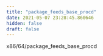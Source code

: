 ```yaml
---
title: "package_feeds_base_procd"
date: 2021-05-07 23:28:45.860646
hidden: false
draft: false
---
```


x86/64/package_feeds_base_procd

